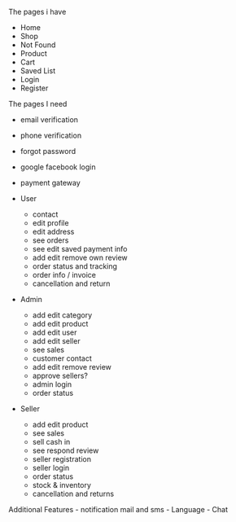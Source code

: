The pages i have
 - Home 
 - Shop 
 - Not Found
 - Product
 - Cart
 - Saved List
 - Login
 - Register


The pages I need

- email verification
- phone verification
- forgot password
- google facebook login
- payment gateway

- User
    - contact
    - edit profile
    - edit address
    - see orders
    - see edit saved payment info 
    - add edit remove own review
    - order status and tracking
    - order info / invoice
    - cancellation and return
- Admin
    - add edit category
    - add edit product
    - add edit user
    - add edit seller
    - see sales
    - customer contact
    - add edit remove review
    - approve sellers?
    - admin login
    - order status

- Seller
    - add edit product
    - see sales
    - sell cash in
    - see respond review
    - seller registration
    - seller login
    - order status
    - stock & inventory
    - cancellation and returns

Additional Features
    - notification mail and sms
    - Language
    - Chat